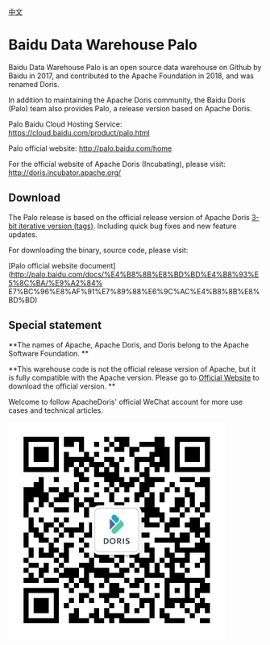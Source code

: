 [中文](https://github.com/baidu/palo/blob/master/README.md)

# Baidu Data Warehouse Palo

Baidu Data Warehouse Palo is an open source data warehouse on Github by Baidu in 2017, and contributed to the Apache Foundation in 2018, and was renamed Doris.

In addition to maintaining the Apache Doris community, the Baidu Doris (Palo) team also provides Palo, a release version based on Apache Doris.

Palo Baidu Cloud Hosting Service: https://cloud.baidu.com/product/palo.html

Palo official website: http://palo.baidu.com/home

For the official website of Apache Doris (Incubating), please visit: http://doris.incubator.apache.org/

## Download

The Palo release is based on the official release version of Apache Doris [3-bit iterative version (tags)](https://semver.org/lang/zh-CN/). Including quick bug fixes and new feature updates.

For downloading the binary, source code, please visit:

[Palo official website document](http://palo.baidu.com/docs/%E4%B8%8B%E8%BD%BD%E4%B8%93%E5%8C%BA/%E9%A2%84% E7%BC%96%E8%AF%91%E7%89%88%E6%9C%AC%E4%B8%8B%E8%BD%BD)

## Special statement

**The names of Apache, Apache Doris, and Doris belong to the Apache Software Foundation. **

**This warehouse code is not the official release version of Apache, but it is fully compatible with the Apache version. Please go to [Official Website](doris.apache.org) to download the official version. **

Welcome to follow ApacheDoris' official WeChat account for more use cases and technical articles.

![](https://github.com/baidu/palo/blob/master/docs/resources/doris-wechat.jpg)
